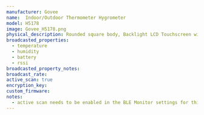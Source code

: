 ```yaml
---
manufacturer: Govee
name:  Indoor/Outdoor Thermometer Hygrometer
model: H5178
image: Govee_H5178.png
physical_description: Rounded square body, Backlight LCD Touchscreen with additional rounded rectangular remote sensor for outdoor measurements.
broadcasted_properties:
  - temperature
  - humidity
  - battery
  - rssi
broadcasted_property_notes:
broadcast_rate:
active_scan: true
encryption_key:
custom_firmware:
notes:
  - active scan needs to be enabled in the BLE Monitor settings for this sensor to work. Note that two devices will be created in Home Assistant for this sensor, one with the actual MAC address, which is the indoor sensor, and one with the MAC address increased by 1, which is the outdoor sensor. You can also distinguish between the indoor and outdoor sensor by looking at the device type.
---
```

